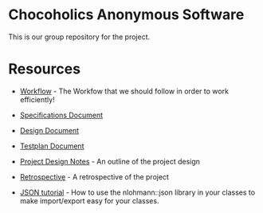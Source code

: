 # Chocoholics Anonymous Software
This is our group repository for the project.
# Resources
- [Workflow](workflow.MD) - The Workfow that we should follow in order to work efficiently!
- [Specifications Document](https://docs.google.com/document/d/1ljZmVGjuMzfeVLrfLKiq-xtWnAztGkJz/edit?rtpof=true&sd=true)
- [Design Document](https://docs.google.com/document/d/1cfrahbq8Sx6iw4_YUzFgnkMLcVHYW00Z/edit)
- [Testplan Document](https://docs.google.com/document/d/13mAn1o5U0-hr_auYazQfD7VDn2A7ehCJ/edit?usp=sharing&ouid=110103664687235616231&rtpof=true&sd=true)
- [Project Design Notes](DesignNotes.MD) - An outline of the project design
- [Retrospective](https://discord.com/channels/1026678928326279269/1026678928326279272/1047321051501166602) - A retrospective of the project 

- [JSON tutorial](json-tutorial.MD) - How to use the nlohmann::json library in your classes to make import/export easy for your classes.
